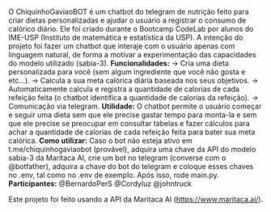 O ChiquinhoGaviaoBOT é um chatbot do telegram de nutrição feito para criar dietas personalizadas e ajudar o usuário a registrar o consumo de calórico diário. Ele foi criado durante o Bootcamp CodeLab por alunos do IME-USP (Instituto de matemática e estatística da USP).
A intenção do projeto foi fazer um chatbot que interaje com o usuário apenas com linguagem natural, de forma a motivar a experimentação das capacidades do modelo utilizado (sabia-3).
**Funcionalidades:**
-> Cria uma dieta personalizada para você (sem algum ingrediente que você não gosta e etc...).
-> Calcula a sua meta calórica diária baseada nos seus objetivos.
-> Automaticamente calcula e registra a quantidade de calorias de cada refeição feita (o chatbot identifica a quantidade de calorias da refeição).
-> Comunicação via telegram.
**Utilidade:**
O chatbot permite o usuário começar e seguir uma dieta sem que ele precise gastar tempo para monta-la e sem que ele precise se preocupar em consultar tabelas e fazer cálculos para achar a quantidade de calorias de
cada refeição feita para bater sua meta calórica.
**Como utilizar:**
Caso o bot não esteja ativo em t.me/chiquinhogaviaobot (provável), adquira uma chave da API do modelo sabia-3 da Maritaca AI, crie um bot no telegram (converse com o @botfather), adquira a chave do bot do telegram e coloque
esses chaves no .env, tal como no .env de exemplo. Após isso, rode main.py.
**Participantes:**
@BernardoPerS
@Cordyluz
@johntruck

Este projeto foi feito usando a API da Maritaca AI (https://www.maritaca.ai/).
